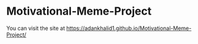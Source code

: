 # Motivational-Meme-Project
You can visit the site at https://adankhalid1.github.io/Motivational-Meme-Project/
